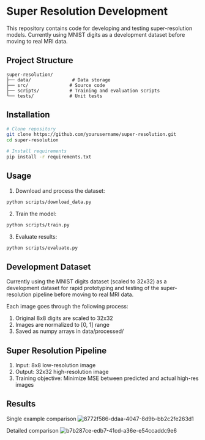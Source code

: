 # Super Resolution Development

This repository contains code for developing and testing super-resolution models.
Currently using MNIST digits as a development dataset before moving to real MRI data.

## Project Structure

```
super-resolution/
├── data/               # Data storage
├── src/               # Source code
├── scripts/           # Training and evaluation scripts
└── tests/             # Unit tests
```

## Installation

```bash
# Clone repository
git clone https://github.com/yourusername/super-resolution.git
cd super-resolution

# Install requirements
pip install -r requirements.txt
```

## Usage

1. Download and process the dataset:
```bash
python scripts/download_data.py
```

2. Train the model:
```bash
python scripts/train.py
```

3. Evaluate results:
```bash
python scripts/evaluate.py
```

## Development Dataset

Currently using the MNIST digits dataset (scaled to 32x32) as a development dataset for rapid prototyping and testing of the super-resolution pipeline before moving to real MRI data.

Each image goes through the following process:
1. Original 8x8 digits are scaled to 32x32
2. Images are normalized to [0, 1] range
3. Saved as numpy arrays in data/processed/

## Super Resolution Pipeline

1. Input: 8x8 low-resolution image
2. Output: 32x32 high-resolution image
3. Training objective: Minimize MSE between predicted and actual high-res images

## Results
Single example comparison
![8772f586-ddaa-4047-8d9b-bb2c2fe263d1](https://github.com/user-attachments/assets/c5cc1505-b09a-45e7-9c30-1350196e8919)

Detailed comparison
![b7b287ce-edb7-41cd-a36e-e54ccaddc9e6](https://github.com/user-attachments/assets/9b3ff54c-8e86-40bf-971b-dabb46167ae3)



